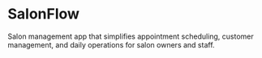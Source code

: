 # SalonFlow

Salon management app that simplifies appointment scheduling, customer management, and daily operations for salon owners and staff.
